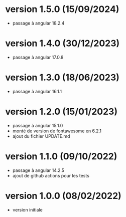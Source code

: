 # version 1.5.0 (15/09/2024)
* passage à angular 18.2.4

# version 1.4.0 (30/12/2023)
* passage à angular 17.0.8

# version 1.3.0 (18/06/2023)
* passage à angular 16.1.1

# version 1.2.0 (15/01/2023)
* passage à angular 15.1.0
* monté de version de fontawesome en 6.2.1
* ajout du fichier UPDATE.md

# version 1.1.0 (09/10/2022)
* passage à angular 14.2.5
* ajout de github actions pour les tests

# version 1.0.0 (08/02/2022)
* version initiale
